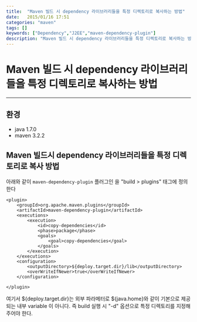 ```yaml
---
title:  "Maven 빌드 시 dependency 라이브러리들을 특정 디렉토리로 복사하는 방법"
date:   2015/01/16 17:51
categories: "maven"
tags: []
keywords: ["Dependency","J2EE","maven-dependency-plugin"]
description: "Maven 빌드 시 dependency 라이브러리들을 특정 디렉토리로 복사하는 방법"
---
```


# Maven 빌드 시 dependency 라이브러리들을 특정 디렉토리로 복사하는 방법
---

## 환경

- java 1.7.0
- maven 3.2.2

## Maven 빌드시 dependency 라이브러리들을 특정 디렉토리로 복사 방법

아래와 같이 `maven-dependency-plugin` 플러그인 을 "build > plugins" 태그에 정의한다


```
<plugin>
    <groupId>org.apache.maven.plugins</groupId>
    <artifactId>maven-dependency-plugin</artifactId>
    <executions>
        <execution>
            <id>copy-dependencies</id>
            <phase>package</phase>
            <goals>
                <goal>copy-dependencies</goal>
            </goals>
        </execution>
    </executions>
    <configuration>
        <outputDirectory>${deploy.target.dir}/lib</outputDirectory>
        <overWriteIfNewer>true</overWriteIfNewer>
    </configuration>

</plugin>
```

여기서 ${deploy.target.dir}는 외부 파라메터로 ${java.home}와 같이 기본으로 제공되는 내부 variable 이 아니다.
즉 build 실행 시 "-d" 옵션으로 특정 디렉토리를 지정해 주어야 한다.

